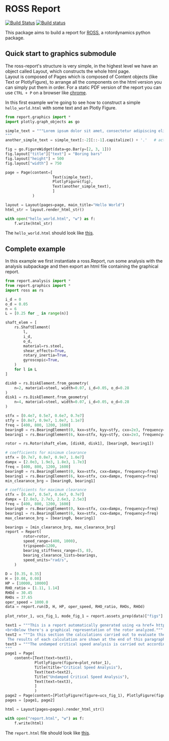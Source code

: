 # ROSS Report
[![Build Status](https://travis-ci.com/ross-rotordynamics/ross-report.svg?branch=master)](https://travis-ci.com/ross-rotordynamics/ross-report)
[![Build status](https://ci.appveyor.com/api/projects/status/5s4tdwsm7nk519go/branch/master?svg=true)](https://ci.appveyor.com/project/GabrielBachmannArimCarneirodeAlbuquerque/ross-report/branch/master)

This package aims to build a report for [ROSS](https://github.com/ross-rotordynamics/ross), a rotordynamics python package.

## Quick start to graphics submodule
The ross-report's structure is very simple, in the highest level we have an object called Layout, which constructs the whole html page.  
Layout is composed of Pages which is composed of Content objects (like Text or PlotlyFigure), to arrange all the components on the html version you can simply put them in order.
For a static PDF version of the report you can use `CTRL + P` on a browser like [chrome](https://www.google.com/intl/pt-BR/chrome/).

In this first example we're going to see how to construct a simple `hello_world.html` with some text and an Plotly Figure.
```Python
from report.graphics import *
import plotly.graph_objects as go

simple_text = """Lorem ipsum dolor sit amet, consectetur adipiscing elit, sed do eiusmod tempor incididunt ut labore et dolore magna aliqua. Ut enim ad minim veniam, quis nostrud exercitation ullamco laboris nisi ut aliquip ex ea commodo consequat. Duis aute irure dolor in reprehenderit in voluptate velit esse cillum dolore eu fugiat nulla pariatur. Excepteur sint occaecat cupidatat non proident, sunt in culpa qui officia deserunt mollit anim id est laborum.
"""
another_simple_text = simple_text[:-2][::-1].capitalize() + '.'   # actually the same

fig = go.FigureWidget(data=go.Bar(y=[2, 3, 1]))
fig.layout["title"]["text"] = "Boring bars"
fig.layout["height"] = 500
fig.layout["width"] = 750

page = Page(content=[
                     Text(simple_text),
                     PlotlyFigure(fig),
                     Text(another_simple_text),
                     ]
            )

layout = Layout(pages=page, main_title="Hello World")
html_str = layout.render_html_str()

with open("hello_world.html", "w") as f:
    f.write(html_str)

```
The `hello_world.html` should look like [this](https://rawcdn.githack.com/ross-rotordynamics/ross-report/eb0d73c4462cd584f0f2ec4cc40047a91e952918/hello_world.html).
## Complete example
In this example we first instantiate a ross.Report, run some analysis with the analysis subpackage and then export an html file containing the graphical report. 
```python
from report.analysis import *
from report.graphics import *
import ross as rs

i_d = 0
o_d = 0.05
n = 6
L = [0.25 for _ in range(n)]

shaft_elem = [
    rs.ShaftElement(
        l,
        i_d,
        o_d,
        material=rs.steel,
        shear_effects=True,
        rotary_inertia=True,
        gyroscopic=True,
    )
    for l in L
]

disk0 = rs.DiskElement.from_geometry(
    n=2, material=steel, width=0.07, i_d=0.05, o_d=0.28
)
disk1 = rs.DiskElement.from_geometry(
    n=4, material=steel, width=0.07, i_d=0.05, o_d=0.28
)

stfx = [0.4e7, 0.5e7, 0.6e7, 0.7e7]
stfy = [0.8e7, 0.9e7, 1.0e7, 1.1e7]
freq = [400, 800, 1200, 1600]
bearing0 = rs.BearingElement(0, kxx=stfx, kyy=stfy, cxx=2e3, frequency=freq)
bearing1 = rs.BearingElement(6, kxx=stfx, kyy=stfy, cxx=2e3, frequency=freq)

rotor = rs.Rotor(shaft_elem, [disk0, disk1], [bearing0, bearing1])

# coefficients for minimum clearance
stfx = [0.7e7, 0.8e7, 0.9e7, 1.0e7]
dampx = [2.0e3, 1.9e3, 1.8e3, 1.7e3]
freq = [400, 800, 1200, 1600]
bearing0 = rs.BearingElement(0, kxx=stfx, cxx=dampx, frequency=freq)
bearing1 = rs.BearingElement(6, kxx=stfx, cxx=dampx, frequency=freq)
min_clearance_brg = [bearing0, bearing1]

# coefficients for maximum clearance
stfx = [0.4e7, 0.5e7, 0.6e7, 0.7e7]
dampx = [2.8e3, 2.7e3, 2.6e3, 2.5e3]
freq = [400, 800, 1200, 1600]
bearing0 = rs.BearingElement(0, kxx=stfx, cxx=dampx, frequency=freq)
bearing1 = rs.BearingElement(6, kxx=stfx, cxx=dampx, frequency=freq)
max_clearance_brg = [bearing0, bearing1]

bearings = [min_clearance_brg, max_clearance_brg]
report = Report(
        rotor=rotor,
        speed_range=(400, 1000),
        tripspeed=1200,
        bearing_stiffness_range=(5, 8),
        bearing_clearance_lists=bearings,
        speed_units="rad/s",
    )
    
D = [0.35, 0.35]
H = [0.08, 0.08]
HP = [10000, 10000]
RHO_ratio = [1.11, 1.14]
RHOd = 30.45
RHOs = 37.65
oper_speed = 1000.0
data = report.run(D, H, HP, oper_speed, RHO_ratio, RHOs, RHOd)
 
plot_rotor_1, ucs_fig_1, mode_fig_1 = report.assets_prep(data)["figs"]

text1 = """This is a report automatically generated using <a href= https://github.com/ross-rotordynamics/ross> ROSS</a>, a python package for rotordynamics analysis.
<br>Below there's a graphical representation of the rotor analyzed."""
text2 = """In this section the calculations carried out to evaluate the critical speed map and the rotor response to unbalance are described.
 The results of each calculation are shown at the end of this paragraph."""
text3 = """The undamped critical speed analysis is carried out according to API 617 7th edition para. 2.6.2.3. The rotor system as described in Appendix 1 is used. The bearings are represented by an equivalent spring constant between rotor and pedestals, which may then be considered as elastically mounted. Isotropic, linear bearing characteristics are assumed and no damping is considered present in the system. The stiffness range selected for the calculation is such to properly describe the behavior of the rotor and provide the required information to perform the next analysis steps. The actual stiffness range (achievable by adjusting bearing clearance) is much more limited and always inside the calculation range. The rotordynamic system is solved and the undamped lateral critical speeds are calculated as a function of support equivalent stiffness over the user defined stiffness range. The results are summarized in the critical speed maps as shown in the following pages. Superimposed on the same plot are the horizontal and vertical Bearing Clearance curves (Kxx and Kzz ) either for maximum and minimum Bearing Clearance. The intersections of the vertical Bearing Clearance and critical speed curves provide the undamped critical speed values and give, in a preliminary way, a rough estimation of the critical speed and Bearing Clearance range in operation. The 1st and 2nd mode shapes for maximum and minimum Bearing Clearance are also attached, with the only intent of mode shape identification. Therefore, the vibration amplitudes are normalized with respect to the maximum level.
"""
page1 = Page(
    content=[Text(text=text1),
             PlotlyFigure(figure=plot_rotor_1),
             Title(title="Critical Speed Analysis"),
             Text(text=text2),
             Title("Undamped Critical Speed Analysis"),
             Text(text=text3),
             ]
             )
page2 = Page(content=[PlotlyFigure(figure=ucs_fig_1), PlotlyFigure(figure=mode_fig_1),])
pages = [page1, page2]

html = Layout(pages=pages).render_html_str()

with open("report.html", "w") as f:
    f.write(html)

``` 
The `report.html` file should look like [this](https://raw.githack.com/ross-rotordynamics/ross-report/master/examples/report.html).
